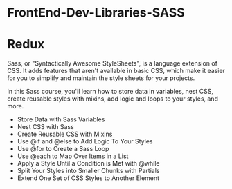 # FrontEnd-Dev-Libraries-SASS

<!DOCTYPE html>
<html lang="en">
<head>
    <meta charset="UTF-8">
    <meta name="viewport" content="width=device-width, initial-scale=1.0">
</head>
<body>
    <div class="sass">
        <h1>Redux</h1>
        <p>Sass, or "Syntactically Awesome StyleSheets", is a language extension of CSS. It adds features that aren't available in basic CSS, which make it easier for you to simplify and maintain the style sheets for your projects.

In this Sass course, you'll learn how to store data in variables, nest CSS, create reusable styles with mixins, add logic and loops to your styles, and more.</p>
        <ul>
            <li>Store Data with Sass Variables</li>
            <li>Nest CSS with Sass</li>
            <li>Create Reusable CSS with Mixins</li>
            <li>Use @if and @else to Add Logic To Your Styles</li>
            <li>Use @for to Create a Sass Loop</li>
            <li>Use @each to Map Over Items in a List</li>
            <li>Apply a Style Until a Condition is Met with @while</li>
            <li>Split Your Styles into Smaller Chunks with Partials</li>
            <li>Extend One Set of CSS Styles to Another Element</li>
          </ul>
    </div>
</body>
</html>
